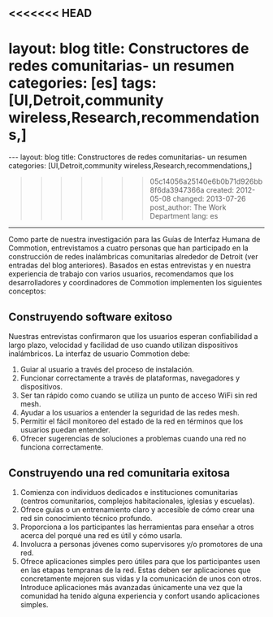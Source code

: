 <<<<<<< HEAD
---
layout: blog
title: Constructores de redes comunitarias- un resumen
categories: [es]
tags: [UI,Detroit,community wireless,Research,recommendations,]
=======
﻿---
layout: blog
title: Constructores de redes comunitarias- un resumen
categories: [UI,Detroit,community wireless,Research,recommendations,]
>>>>>>> 05c14056a25140e6b0b71d926bb8f6da3947366a
created: 2012-05-08
changed: 2013-07-26
post_author: The Work Department
lang: es
---

Como parte de nuestra investigación para las Guías de Interfaz Humana de Commotion, entrevistamos a cuatro personas que han participado en la construcción de redes inalámbricas comunitarias alrededor de Detroit (ver entradas del blog anteriores). Basados en estas entrevistas y en nuestra experiencia de trabajo con varios usuarios, recomendamos que los desarrolladores y coordinadores de Commotion implementen los siguientes conceptos: <!--more-->

## Construyendo software exitoso
Nuestras entrevistas confirmaron que los usuarios esperan confiabilidad a largo plazo, velocidad y facilidad de uso cuando utilizan dispositivos inalámbricos. La interfaz de usuario Commotion debe:

<ol>
<li>Guiar al usuario a través del proceso de instalación.</li>
<li> Funcionar correctamente a través de plataformas, navegadores y dispositivos.</li>
<li>Ser tan rápido como cuando se utiliza un punto de acceso WiFi sin red mesh.</li>
<li>Ayudar a los usuarios a entender la seguridad de las redes mesh.</li>
<li>Permitir el fácil monitoreo del estado de la red en términos que los usuarios puedan entender.</li>
<li>Ofrecer sugerencias de soluciones a problemas cuando una red no funciona correctamente.</li>
</ol>

## Construyendo una red comunitaria exitosa

<ol>
<li>Comienza con individuos dedicados e instituciones comunitarias (centros comunitarios, complejos habitacionales, iglesias y escuelas).</li>
<li>Ofrece guías o un entrenamiento claro y accesible de cómo crear una red sin conocimiento técnico profundo.</li>
<li>Proporciona a los participantes las herramientas para enseñar a otros acerca del porqué una red es útil y cómo usarla.</li>
<li>Involucra a personas jóvenes como supervisores y/o promotores de una red.</li>
<li>Ofrece aplicaciones simples pero útiles para que los participantes usen en las etapas tempranas de la red. Estas deben ser aplicaciones que concretamente mejoren sus vidas y la comunicación de unos con otros. Introduce aplicaciones más avanzadas únicamente una vez que la comunidad ha tenido alguna experiencia y confort usando aplicaciones simples.</li>
</ol>
